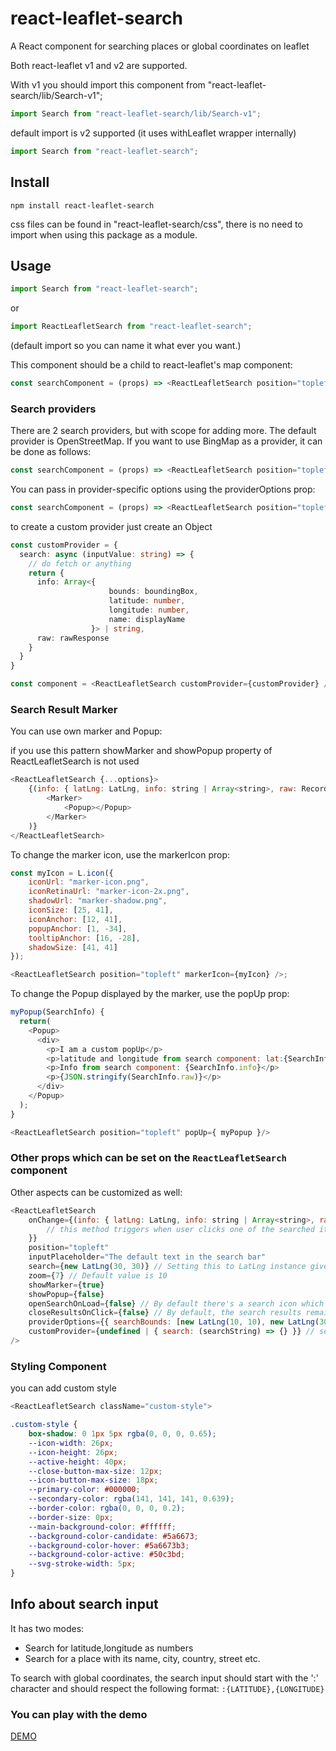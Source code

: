 # react-leaflet-search

A React component for searching places or global coordinates on leaflet

Both react-leaflet v1 and v2 are supported.

With v1 you should import this component from "react-leaflet-search/lib/Search-v1";

```javascript
import Search from "react-leaflet-search/lib/Search-v1";
```

default import is v2 supported (it uses withLeaflet wrapper internally)

```javascript
import Search from "react-leaflet-search";
```

## Install

```npm
npm install react-leaflet-search
```

css files can be found in "react-leaflet-search/css", there is no need to import when using this package as a module.

## Usage

```javascript
import Search from "react-leaflet-search";
```

or

```javascript
import ReactLeafletSearch from "react-leaflet-search";
```

(default import so you can name it what ever you want.)

This component should be a child to react-leaflet's map component:

```javascript
const searchComponent = (props) => <ReactLeafletSearch position="topleft" />;
```

### Search providers

There are 2 search providers, but with scope for adding more. The default provider is OpenStreetMap. If you want to use BingMap as a provider, it can
be done as follows:

```javascript
const searchComponent = (props) => <ReactLeafletSearch position="topleft" provider="BingMap" providerOptions={{ providerKey: "{BINGMAP_KEY}" }} />;
```

You can pass in provider-specific options using the providerOptions prop:

```javascript
const searchComponent = (props) => <ReactLeafletSearch position="topleft" provider="OpenStreetMap" providerOptions={{ region: "gb" }} />;
```

to create a custom provider just create an Object

```typescript
const customProvider = {
  search: async (inputValue: string) => {
    // do fetch or anything
    return {
      info: Array<{
                      bounds: boundingBox,
                      latitude: number,
                      longitude: number,
                      name: displayName
                  }> | string,
      raw: rawResponse
    }
  }
}
```

```javascript
const component = <ReactLeafletSearch customProvider={customProvider} />;
```

### Search Result Marker

You can use own marker and Popup:

if you use this pattern showMarker and showPopup property of ReactLeafletSearch is not used

```javascript
<ReactLeafletSearch {...options}>
    {(info: { latLng: LatLng, info: string | Array<string>, raw: Record<string, unknown> }) => (
        <Marker>
            <Popup></Popup>
        </Marker>
    )}
</ReactLeafletSearch>
```

To change the marker icon, use the markerIcon prop:

```javascript
const myIcon = L.icon({
    iconUrl: "marker-icon.png",
    iconRetinaUrl: "marker-icon-2x.png",
    shadowUrl: "marker-shadow.png",
    iconSize: [25, 41],
    iconAnchor: [12, 41],
    popupAnchor: [1, -34],
    tooltipAnchor: [16, -28],
    shadowSize: [41, 41]
});

<ReactLeafletSearch position="topleft" markerIcon={myIcon} />;
```

To change the Popup displayed by the marker, use the popUp prop:

```javascript
myPopup(SearchInfo) {
  return(
    <Popup>
      <div>
        <p>I am a custom popUp</p>
        <p>latitude and longitude from search component: lat:{SearchInfo.latLng[0]} lng:{SearchInfo.latLng[1]}</p>
        <p>Info from search component: {SearchInfo.info}</p>
        <p>{JSON.stringify(SearchInfo.raw)}</p>
      </div>
    </Popup>
  );
}

<ReactLeafletSearch position="topleft" popUp={ myPopup }/>
```

### Other props which can be set on the `ReactLeafletSearch` component

Other aspects can be customized as well:

```javascript
<ReactLeafletSearch
    onChange={(info: { latLng: LatLng, info: string | Array<string>, raw: Record<string, unknown> }) => {
        // this method triggers when user clicks one of the searched items or presses enter to search with global coordinates
    }}
    position="topleft"
    inputPlaceholder="The default text in the search bar"
    search={new LatLng(30, 30)} // Setting this to LatLng instance gives initial search input to the component and map flies to that coordinates, its like search from props not from user
    zoom={7} // Default value is 10
    showMarker={true}
    showPopup={false}
    openSearchOnLoad={false} // By default there's a search icon which opens the input when clicked. Setting this to true opens the search by default.
    closeResultsOnClick={false} // By default, the search results remain when you click on one, and the map flies to the location of the result. But you might want to save space on your map by closing the results when one is clicked. The results are shown again (without another search) when focus is returned to the search input.
    providerOptions={{ searchBounds: [new LatLng(10, 10), new LatLng(30, 30)] }} // The BingMap and OpenStreetMap providers both accept bounding coordinates in [sw,ne] format. Note that in the case of OpenStreetMap, this only weights the results and doesn't exclude things out of bounds.
    customProvider={undefined | { search: (searchString) => {} }} // see examples to usage details until docs are ready
/>
```

### Styling Component

you can add custom style

```javascript
<ReactLeafletSearch className="custom-style">
```

```css
.custom-style {
    box-shadow: 0 1px 5px rgba(0, 0, 0, 0.65);
    --icon-width: 26px;
    --icon-height: 26px;
    --active-height: 40px;
    --close-button-max-size: 12px;
    --icon-button-max-size: 18px;
    --primary-color: #000000;
    --secondary-color: rgba(141, 141, 141, 0.639);
    --border-color: rgba(0, 0, 0, 0.2);
    --border-size: 0px;
    --main-background-color: #ffffff;
    --background-color-candidate: #5a6673;
    --background-color-hover: #5a6673b3;
    --background-color-active: #50c3bd;
    --svg-stroke-width: 5px;
}
```

## Info about search input

It has two modes:

-   Search for latitude,longitude as numbers
-   Search for a place with its name, city, country, street etc.

To search with global coordinates, the search input should start with the ':' character and should respect the following format:
`:{LATITUDE},{LONGITUDE}`

### You can play with the demo

[DEMO](https://codesandbox.io/s/react-leaflet-search-uj4d3)
